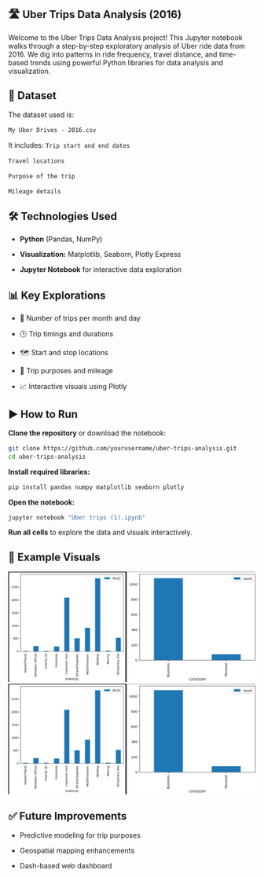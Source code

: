 ## 🛣️ Uber Trips Data Analysis (2016)
Welcome to the Uber Trips Data Analysis project! This Jupyter notebook walks through a step-by-step exploratory analysis of Uber ride data from 2016. We dig into patterns in ride frequency, travel distance, and time-based trends using powerful Python libraries for data analysis and visualization.

## 📁 Dataset
The dataset used is:
```markdown
My Uber Drives - 2016.csv
```
It includes:
`Trip start and end dates`

`Travel locations`

`Purpose of the trip`

`Mileage details`

## 🛠️ Technologies Used
- **Python** (Pandas, NumPy)

- **Visualization:** Matplotlib, Seaborn, Plotly Express

- **Jupyter Notebook** for interactive data exploration

## 📊 Key Explorations
- 📌 Number of trips per month and day

- 🕒 Trip timings and durations

- 🗺️ Start and stop locations

- 🚗 Trip purposes and mileage

- 📈 Interactive visuals using Plotly

## ▶️ How to Run
**Clone the repository** or download the notebook:

```bash
git clone https://github.com/yourusername/uber-trips-analysis.git
cd uber-trips-analysis
```
**Install required libraries:**

```bash
pip install pandas numpy matplotlib seaborn plotly
```
**Open the notebook:**

```bash
jupyter notebook "Uber trips (1).ipynb"
```
**Run all cells** to explore the data and visuals interactively.

## 📌 Example Visuals
![Barplot](image.png)
<img src="image.png" alt="Dashboard" width="700"/>
## ✅ Future Improvements
- Predictive modeling for trip purposes

- Geospatial mapping enhancements

- Dash-based web dashboard
